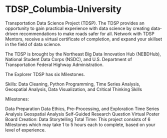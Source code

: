 # TDSP_Columbia-University

Transportation Data Science Project (TDSP).  The TDSP provides an opportunity to gain practical experience with data science by creating data-driven recommendations to make roads safer for all. Network with TDSP Mentors, receive a virtual certificate of completion, and expand your skillset in the field of data science.

The TDSP is brought by the Northeast Big Data Innovation Hub (NEBDHub), National Student Data Corps (NSDC), and U.S. Department of Transportation Federal Highway Administration.

The Explorer TDSP has six Milestones.

Skills: Data Cleaning, Python Programming, Time Series Analysis, Geospatial Analysis, Data Visualization, and Critical Thinking Skills

Milestones:

Data Preparation
Data Ethics, Pre-Processing, and Exploration
Time Series Analysis
Geospatial Analysis
Self-Guided Research Question
Virtual Poster Board Creation: Data Storytelling
Total Time: This project consists of 6 Milestones which may take 1 to 5 hours each to complete, based on your level of experience. 



